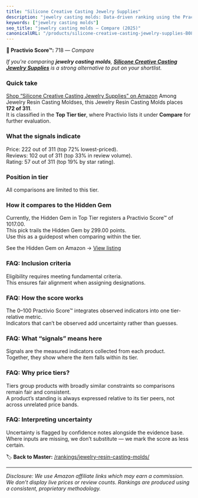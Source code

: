 ```yaml
---
title: "Silicone Creative Casting Jewelry Supplies"
description: "jewelry casting molds: Data-driven ranking using the Practivio Score™. Positioned by quality, value, demand, findability, momentum."
keywords: ["jewelry casting molds"]
seo_title: "jewelry casting molds — Compare (2025)"
canonicalURL: "/products/silicone-creative-casting-jewelry-supplies-B08D9P8TFM/"
---
```


**🛒 Practivio Score™:** 718 — _Compare_


*If you're comparing **jewelry casting molds**, **[Silicone Creative Casting Jewelry Supplies](https://www.amazon.com/dp/B08D9P8TFM?tag=practivio-20)** is a strong alternative to put on your shortlist.*
### Quick take
[Shop “Silicone Creative Casting Jewelry Supplies” on Amazon](https://www.amazon.com/dp/B08D9P8TFM?tag=practivio-20)
Among Jewelry Resin Casting Moldses, this Jewelry Resin Casting Molds places **172 of 311**.  
It is classified in the **Top Tier tier**, where Practivio lists it under **Compare** for further evaluation.

### What the signals indicate
Price: 222 out of 311 (top 72% lowest-priced).  
Reviews: 102 out of 311 (top 33% in review volume).  
Rating: 57 out of 311 (top 19% by star rating).  

### Position in tier
All comparisons are limited to this tier.

### How it compares to the Hidden Gem
Currently, the Hidden Gem in Top Tier registers a Practivio Score™ of 1017.00.  
This pick trails the Hidden Gem by 299.00 points.  
Use this as a guidepost when comparing within the tier.  

See the Hidden Gem on Amazon → [View listing](https://www.amazon.com/dp/B084GT1DQY?tag=practivio-20)

### FAQ: Inclusion criteria
Eligibility requires meeting fundamental criteria.  
This ensures fair alignment when assigning designations.

### FAQ: How the score works
The 0–100 Practivio Score™ integrates observed indicators into one tier-relative metric.  
Indicators that can’t be observed add uncertainty rather than guesses.

### FAQ: What “signals” means here
Signals are the measured indicators collected from each product.  
Together, they show where the item falls within its tier.

### FAQ: Why price tiers?
Tiers group products with broadly similar constraints so comparisons remain fair and consistent.  
A product’s standing is always expressed relative to its tier peers, not across unrelated price bands.

### FAQ: Interpreting uncertainty
Uncertainty is flagged by confidence notes alongside the evidence base.  
Where inputs are missing, we don’t substitute — we mark the score as less certain.

<!-- Missing template for Compare/CompareWithinPriceClass -->


🏷️ **Back to Master:** [/rankings/jewelry-resin-casting-molds/](/rankings/jewelry-resin-casting-molds/)

---
_Disclosure: We use Amazon affiliate links which may earn a commission. We don’t display live prices or review counts. Rankings are produced using a consistent, proprietary methodology._
